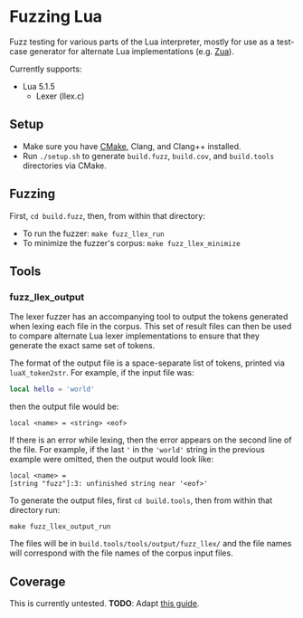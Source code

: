 Fuzzing Lua
===========

Fuzz testing for various parts of the Lua interpreter, mostly for use as a test-case generator for alternate Lua implementations (e.g. [Zua](https://github.com/squeek502/zua)).

Currently supports:
- Lua 5.1.5
  + Lexer (llex.c)

## Setup

- Make sure you have [CMake](https://cmake.org), Clang, and Clang++ installed.
- Run `./setup.sh` to generate `build.fuzz`, `build.cov`, and `build.tools` directories via CMake.

## Fuzzing

First, `cd build.fuzz`, then, from within that directory:

- To run the fuzzer: `make fuzz_llex_run`
- To minimize the fuzzer's corpus: `make fuzz_llex_minimize`

## Tools

### fuzz_llex_output

The lexer fuzzer has an accompanying tool to output the tokens generated when lexing each file in the corpus. This set of result files can then be used to compare alternate Lua lexer implementations to ensure that they generate the exact same set of tokens.

The format of the output file is a space-separate list of tokens, printed via `luaX_token2str`. For example, if the input file was:

```lua
local hello = 'world'
```

then the output file would be:

```
local <name> = <string> <eof>
```

If there is an error while lexing, then the error appears on the second line of the file. For example, if the last `'` in the `'world'` string in the previous example were omitted, then the output would look like:

```
local <name> =
[string "fuzz"]:3: unfinished string near '<eof>'
```

To generate the output files, first `cd build.tools`, then from within that directory run:

```
make fuzz_llex_output_run
```

The files will be in `build.tools/tools/output/fuzz_llex/` and the file names will correspond with the file names of the corpus input files.

## Coverage

This is currently untested. **TODO**: Adapt [this guide](https://github.com/squeek502/d2itemreader/tree/master/tests/fuzz#checking-coverage-of-a-fuzzer).
